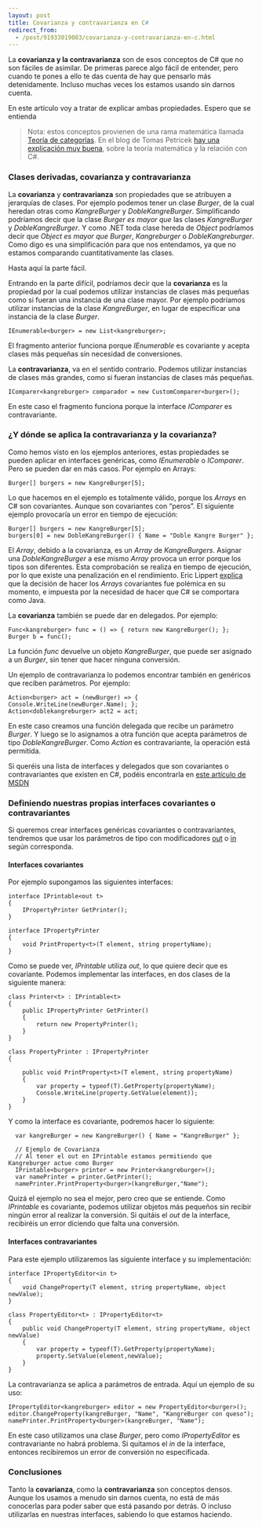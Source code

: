 ```yaml
---
layout: post
title: Covarianza y contravarianza en C#
redirect_from:
  - /post/91933019083/covarianza-y-contravarianza-en-c.html
---
```


<p>La <strong>covarianza y la contravarianza</strong> son de esos conceptos de C# que no son fáciles de asimilar. De primeras parece algo fácil de entender, pero cuando te pones a ello te das cuenta de hay que pensarlo más detenidamente. Incluso muchas veces los estamos usando sin darnos cuenta.</p>

<p>En este artículo voy a tratar de explicar ambas propiedades. Espero que se entienda</p>

<blockquote>
  <p>Nota: estos conceptos provienen de una rama matemática llamada <a href="http://es.wikipedia.org/wiki/Teor%C3%ADa_de_categor%C3%ADas">Teoría de categorías</a>. En el blog de  Tomas Petricek <a href="http://tomasp.net/blog/variance-explained.aspx/">hay una explicación muy buena</a>, sobre la teoría matemática y la relación con C#.</p>
</blockquote>

<h3>Clases derivadas, covarianza y contravarianza</h3>

<p>La <strong>covarianza</strong> y <strong>contravarianza</strong> son propiedades que se atribuyen a jerarquías de clases. Por ejemplo podemos tener un clase <em>Burger</em>, de la cual heredan otras como <em>KangreBurger</em> y <em>DobleKangreBurger</em>. Simplificando podríamos decir que la clase <em>Burger es mayor que</em> las clases <em>KangreBurger</em> y <em>DobleKangreBurger</em>. Y como .NET toda clase hereda de <em>Object</em> podríamos decir que <em>Object es mayor que Burger</em>, <em>Kangreburger</em> o <em>DobleKangreburger</em>. Como digo es una simplificación para que nos entendamos, ya que no estamos comparando cuantitativamente las clases.</p>

<p>Hasta aquí la parte fácil.</p>

<p>Entrando en la parte difícil, podríamos decir que la <strong>covarianza</strong> es la propiedad por la cual podemos utilizar instancias de clases más pequeñas como si fueran una instancia de una clase mayor. Por ejemplo podríamos utilizar instancias de la clase <em>KangreBurger</em>, en lugar de especificar una instancia de la clase <em>Burger</em>.</p>

<pre><code>IEnumerable&lt;burger&gt; = new List&lt;kangreburger&gt;;
</code></pre>

<p>El fragmento anterior funciona porque <em>IEnumerable</em> es covariante y acepta clases más pequeñas sin necesidad de conversiones.</p>

<p>La <strong>contravarianza</strong>, va en el sentido contrario. Podemos utilizar instancias de clases más grandes, como si fueran instancias de clases más pequeñas.</p>

<pre><code>IComparer&lt;kangreburger&gt; comparador = new CustomComparer&lt;burger&gt;();
</code></pre>

<p>En este caso el fragmento funciona porque la interface <em>IComparer</em> es contravariante.</p>

<h3>¿Y dónde se aplica la contravarianza y la covarianza?</h3>

<p>Como hemos visto en los ejemplos anteriores, estas propiedades se pueden aplicar en interfaces genéricas, como <em>IEnumerable</em> o <em>IComparer</em>. Pero se pueden dar en más casos. Por ejemplo en Arrays:</p>

<pre><code>Burger[] burgers = new KangreBurger[5];
</code></pre>

<p>Lo que hacemos en el ejemplo es totalmente válido, porque los <em>Arrays</em> en C# son covariantes. Aunque son covariantes con &ldquo;peros&rdquo;. El siguiente ejemplo provocaría un error en tiempo de ejecución:</p>

<pre><code>Burger[] burgers = new KangreBurger[5];
burgers[0] = new DobleKangreBurger() { Name = "Doble Kangre Burger" };
</code></pre>

<p>El <em>Array</em>, debido a la covarianza, es un <em>Array</em> de <em>KangreBurgers</em>. Asignar una <em>DobleKangreBurger</em> a ese mismo <em>Array</em> provoca un error porque los tipos son diferentes. Esta comprobación se realiza en tiempo de ejecución, por lo que existe una penalización en el rendimiento. Eric Lippert <a href="http://blogs.msdn.com/b/ericlippert/archive/2007/10/17/covariance-and-contravariance-in-c-part-two-array-covariance.aspx">explica</a> que la decisión de hacer los <em>Arrays</em> covariantes fue polémica en su momento, e impuesta por la necesidad de hacer que C# se comportara como Java.</p>

<p>La <strong>covarianza</strong> también se puede dar en delegados. Por ejemplo:</p>

<pre><code>Func&lt;kangreburger&gt; func = () =&gt; { return new KangreBurger(); };
Burger b = func();
</code></pre>

<p>La función <em>func</em> devuelve un objeto <em>KangreBurger</em>, que puede ser asignado a un <em>Burger</em>, sin tener que hacer ninguna conversión.</p>

<p>Un ejemplo de contravarianza lo podemos encontrar también en genéricos que reciben parámetros. Por ejemplo:</p>

<pre><code>Action&lt;burger&gt; act = (newBurger) =&gt; { Console.WriteLine(newBurger.Name); };
Action&lt;doblekangreburger&gt; act2 = act;
</code></pre>

<p>En este caso creamos una función delegada que recibe un parámetro <em>Burger</em>. Y luego se lo asignamos a otra función que acepta parámetros de tipo <em>DobleKangreBurger</em>. Como <em>Action<t></t></em> es contravariante, la operación está permitida.</p>

<p>Si queréis una lista de interfaces y delegados que son covariantes o contravariantes que existen en C#, podéis encontrarla en <a href="http://msdn.microsoft.com/es-es/library/dd799517%28v=vs.110%29.aspx#InterfaceCovariantTypeParameters">este artículo de MSDN</a></p>

<h3>Definiendo nuestras propias interfaces covariantes o contravariantes</h3>

<p>Si queremos crear interfaces genéricas covariantes o contravariantes, tendremos que usar los parámetros de tipo con modificadores <a href="http://msdn.microsoft.com/en-us/library/dd469487.aspx">out</a> o <a href="http://msdn.microsoft.com/en-us/library/dd469484.aspx">in</a> según corresponda.</p>

<h4>Interfaces covariantes</h4>

<p>Por ejemplo supongamos las siguientes interfaces:</p>

<pre><code>interface IPrintable&lt;out t&gt;
{
    IPropertyPrinter GetPrinter();
}

interface IPropertyPrinter 
{
    void PrintProperty&lt;t&gt;(T element, string propertyName);
}
</code></pre>

<p>Como se puede ver, <em>IPrintable</em> utiliza <em>out</em>, lo que quiere decir que es covariante. Podemos implementar las interfaces, en dos clases de la siguiente manera:</p>

<pre><code>class Printer&lt;t&gt; : IPrintable&lt;t&gt;
{
    public IPropertyPrinter GetPrinter()
    {
        return new PropertyPrinter();
    }
}

class PropertyPrinter : IPropertyPrinter 
{

    public void PrintProperty&lt;t&gt;(T element, string propertyName)
    {
        var property = typeof(T).GetProperty(propertyName);
        Console.WriteLine(property.GetValue(element));
    }
}
</code></pre>

<p>Y como la interface es covariante, podremos hacer lo siguiente:</p>

<pre><code>  var kangreBurger = new KangreBurger() { Name = "KangreBurger" };

  // Ejemplo de Covarianza
  // Al tener el out en IPrintable estamos permitiendo que Kangreburger actue como Burger
  IPrintable&lt;burger&gt; printer = new Printer&lt;kangreburger&gt;();
  var namePrinter = printer.GetPrinter();            
  namePrinter.PrintProperty&lt;burger&gt;(kangreBurger,"Name");
</code></pre>

<p>Quizá el ejemplo no sea el mejor, pero creo que se entiende. Como <em>IPrintable</em> es covariante, podemos utilizar objetos más pequeños sin recibir ningún error al realizar la conversión. Si quitáis el <em>out</em> de la interface, recibiréis un error diciendo que falta una conversión.</p>

<h4>Interfaces contravariantes</h4>

<p>Para este ejemplo utilizaremos las siguiente interface y su implementación:</p>

<pre><code>interface IPropertyEditor&lt;in t&gt;
{
    void ChangeProperty(T element, string propertyName, object newValue);
}

class PropertyEditor&lt;t&gt; : IPropertyEditor&lt;t&gt;
{
    public void ChangeProperty(T element, string propertyName, object newValue)
    {
        var property = typeof(T).GetProperty(propertyName);
        property.SetValue(element,newValue);
    }
}
</code></pre>

<p>La contravarianza se aplica a parámetros de entrada. Aquí un ejemplo de su uso:</p>

<pre><code>IPropertyEditor&lt;kangreburger&gt; editor = new PropertyEditor&lt;burger&gt;();
editor.ChangeProperty(kangreBurger, "Name", "KangreBurger con queso");
namePrinter.PrintProperty&lt;burger&gt;(kangreBurger, "Name");
</code></pre>

<p>En este caso utilizamos una clase <em>Burger</em>, pero como <em>IPropertyEditor</em> es contravariante no habrá problema. Si quitamos el <em>in</em> de la interface, entonces recibiremos un error de conversión no especificada.</p>

<h3>Conclusiones</h3>

<p>Tanto la <strong>covarianza</strong>, como la <strong>contravarianza</strong> son conceptos densos. Aunque los usamos a menudo sin darnos cuenta, no está de más conocerlas para poder saber que está pasando por detrás. O incluso utilizarlas en nuestras interfaces, sabiendo lo que estamos haciendo.</p>
